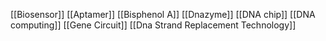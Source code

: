 [[Biosensor]]
[[Aptamer]]
[[Bisphenol A]]
[[Dnazyme]]
[[DNA chip]]
[[DNA computing]]
[[Gene Circuit]]
[[Dna Strand Replacement Technology]]
